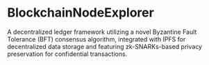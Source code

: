 # BlockchainNodeExplorer
A decentralized ledger framework utilizing a novel Byzantine Fault Tolerance (BFT) consensus algorithm, integrated with IPFS for decentralized data storage and featuring zk-SNARKs-based privacy preservation for confidential transactions.
